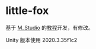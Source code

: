 # little-fox

基于 [M_Studio](https://space.bilibili.com/370283072) 的[教程](https://www.bilibili.com/video/BV1W4411Z7UC)开发，有修改。

Unity 版本使用 2020.3.35f1c2
